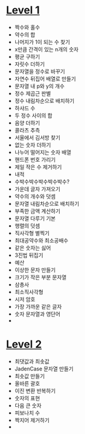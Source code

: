 # [Level 1](https://github.com/ww5702/Java_Coding_Test/tree/main/%ED%94%84%EB%A1%9C%EA%B7%B8%EB%9E%98%EB%A8%B8%EC%8A%A4/Level%201)
- 짝수와 홀수   
- 약수의 합   
- 나머지가 1이 되는 수 찾기   
- x만큼 간격이 있는 n개의 숫자
- 평균 구하기
- 자릿수 더하기
- 문자열을 정수로 바꾸기
- 자연수 뒤집어 배열로 만들기
- 문자열 내 p와 y의 개수
- 정수 제곱근 판별
- 정수 내림차순으로 배치하기
- 하샤드 수
- 두 정수 사이의 합
- 음양 더하기
- 콜라츠 추측
- 서울에서 김서방 찾기
- 없는 숫자 더하기
- 나누어 떨어지는 숫자 배열
- 핸드폰 번호 가리기
- 제일 작은 수 제거하기
- 내적
- 수박수박수박수박수박수?
- 가운데 글자 가져오기
- 약수의 개수와 덧셈
- 문자열 내림차순으로 배치하기
- 부족한 금액 계산하기
- 문자열 다루기 기본
- 행렬의 덧셈
- 직사각형 별찍기
- 최대공약수와 최소공배수
- 같은 숫자는 싫어
- 3진법 뒤집기
- 예산
- 이상한 문자 만들기
- 크기가 작은 부분 문자열
- 삼총사
- 최소직사각형
- 시저 암호
- 가장 가까운 같은 글자
- 숫자 문자열과 영단어
- 
# [Level 2](https://github.com/ww5702/Java_Coding_Test/tree/main/%ED%94%84%EB%A1%9C%EA%B7%B8%EB%9E%98%EB%A8%B8%EC%8A%A4/Level%202)
- 최댓값과 최솟값
- JadenCase 문자열 만들기
- 최솟값 만들기
- 올바른 괄호
- 이진 변환 반복하기
- 숫자의 표현
- 다음 큰 숫자
- 피보나치 수
- 짝지어 제거하기
- 
